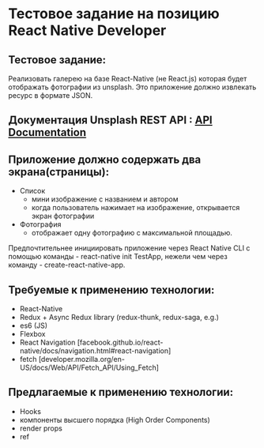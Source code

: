 # Тестовое задание на позицию React Native Developer

## Тестовое задание:
Реализовать галерею на базе React-Native (не React.js) которая будет отображать фотографии из unsplash. Это приложение должно извлекать ресурс в формате JSON.

## Документация Unsplash REST API : [API Documentation](https://unsplash.com/documentation)

## Приложение должно содержать два экрана(страницы):
* Список
	- мини изображение с названием и автором
	- когда пользователь нажимает на изображение, открывается экран фотографии 
* Фотография
	- отображает одну фотографию с максимальной площадью.

Предпочтительнее инициировать приложение через React Native CLI с помощью команды - react-native init TestApp, нежели чем через команду - create-react-native-app.


## Требуемые к применению технологии:
* React-Native
* Redux + Async Redux library (redux-thunk, redux-saga, e.g.)
* es6 (JS)
* Flexbox
* React Navigation [facebook.github.io/react-native/docs/navigation.html#react-navigation]
* fetch [developer.mozilla.org/en-US/docs/Web/API/Fetch_API/Using_Fetch]

## Предлагаемые к применению технологии:
* Hooks
* компоненты высшего порядка (High Order Components)
* render props
* ref